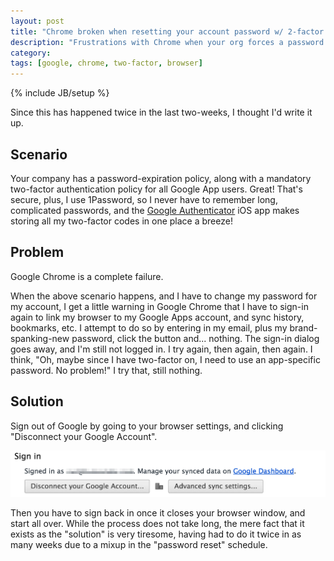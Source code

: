 ```yaml
---
layout: post
title: "Chrome broken when resetting your account password w/ 2-factor on."
description: "Frustrations with Chrome when your org forces a password reset."
category:
tags: [google, chrome, two-factor, browser]
---
```

{% include JB/setup %}

Since this has happened twice in the last two-weeks, I thought I'd write it up.

## Scenario

Your company has a password-expiration policy, along with a mandatory two-factor
authentication policy for all Google App users. Great! That's secure, plus, I
use 1Password, so I never have to remember long, complicated passwords, and the
[Google Authenticator](https://www.google.com/url?sa=t&rct=j&q=&esrc=s&source=web&cd=1&cad=rja&uact=8&ved=0CB4QFjAA&url=https%3A%2F%2Fitunes.apple.com%2Fus%2Fapp%2Fgoogle-authenticator%2Fid388497605%3Fmt%3D8&ei=cbO2VNvzOdH-yQSJ1YCgAg&usg=AFQjCNErUPztKxmJDKqKeQmLJa5xoTdRCw&sig2=k8j55FUVK7Fx7A-g8ZAjCQ&bvm=bv.83640239,d.aWw)
iOS app makes storing all my two-factor codes in one place a breeze!

## Problem

Google Chrome is a complete failure.

When the above scenario happens, and I have to change my password for my account,
I get a little warning in Google Chrome that I have to sign-in again to link
my browser to my Google Apps account, and sync history, bookmarks, etc. I attempt
to do so by entering in my email, plus my brand-spanking-new password, click the
button and... nothing. The sign-in dialog goes away, and I'm still not logged in.
I try again, then again, then again. I think, "Oh, maybe since I have two-factor
on, I need to use an app-specific password. No problem!" I try that, still nothing.

## Solution

Sign out of Google by going to your browser settings, and clicking "Disconnect
your Google Account".

<img src="/assets/photos/2015.01.14/disconnect-chrome.png" width="670" />

Then you have to sign back in once it closes your browser window, and start all
over. While the process does not take long, the mere fact that it exists as the
"solution" is very tiresome, having had to do it twice in as many weeks due to a
mixup in the "password reset" schedule.
